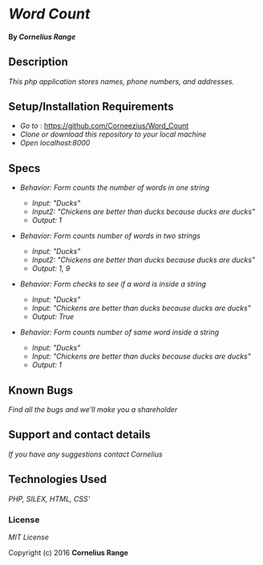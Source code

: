 # _Word Count_

#### By _**Cornelius Range**_

## Description

_This php application stores names, phone numbers, and addresses._


## Setup/Installation Requirements

* _Go to_ : https://github.com/Corneezius/Word_Count
* _Clone or download this repository to your local machine_
* _Open localhost:8000_

## Specs

* _Behavior: Form counts the number of words in one string_
  * _Input: "Ducks"_
  * _Input2: "Chickens are better than ducks because ducks are ducks"_
  * _Output: 1_

* _Behavior: Form counts number of words in two strings_
  * _Input: "Ducks"_
  * _Input2: "Chickens are better than ducks because ducks are ducks"_
  * _Output: 1, 9_

* _Behavior: Form checks to see if a word is inside a string_
  * _Input: "Ducks"_
  * _Input: "Chickens are better than ducks because ducks are ducks"_
  * _Output: True_

* _Behavior: Form counts number of same word inside a string_
  * _Input: "Ducks"_
  * _Input: "Chickens are better than ducks because ducks are ducks"_
  * _Output: 1_

## Known Bugs

_Find all the bugs and we'll make you a shareholder_

## Support and contact details

_If you have any suggestions contact Cornelius_

## Technologies Used

_PHP, SILEX, HTML, CSS'_

### License

*MIT License*

Copyright (c) 2016 **Cornelius Range**
